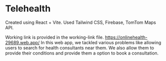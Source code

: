 # Telehealth

Created using React + Vite.
Used Tailwind CSS, Firebase, TomTom Maps API.

Working link is provided in the working-link file.
https://onlinehealth-29689.web.app/
In this web app, we tackled various problems like allowing users to search for health consultants near them. 
We also allow them to provide their conditions and provide them a option to book a consultation.

